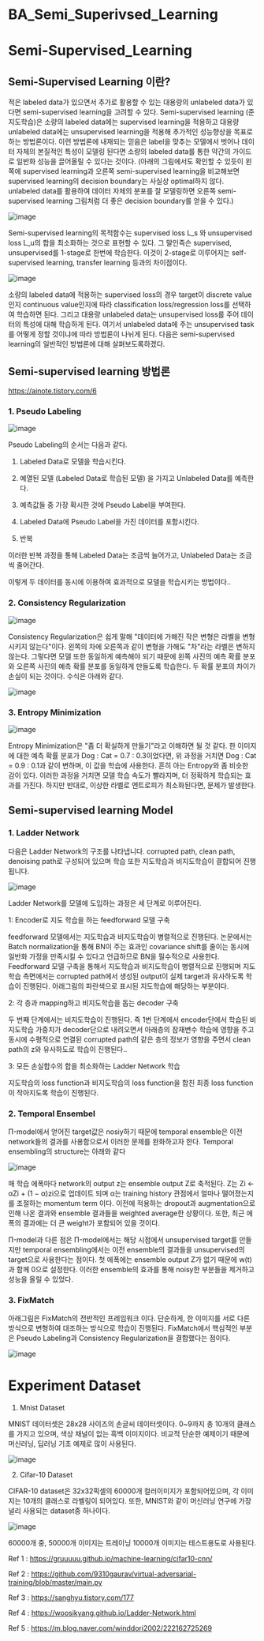 # BA_Semi_Superivsed_Learning


# Semi-Supervised_Learning
 
 ## Semi-Supervised Learning 이란?
 
 적은 labeled data가 있으면서 추가로 활용할 수 있는 대용량의 unlabeled data가 있다면 semi-supervised learning을 고려할 수 있다. Semi-supervised learning (준지도학습)은 소량의 labeled data에는 supervised learning을 적용하고 대용량 unlabeled data에는 unsupervised learning을 적용해 추가적인 성능향상을 목표로 하는 방법론이다. 이런 방법론에 내재되는 믿음은 label을 맞추는 모델에서 벗어나 데이터 자체의 본질적인 특성이 모델링 된다면 소량의 labeled data를 통한 약간의 가이드로 일반화 성능을 끌어올릴 수 있다는 것이다. (아래의 그림에서도 확인할 수 있듯이 왼쪽에 supervised learning과 오른쪽 semi-supervised learning을 비교해보면 supervised learning의 decision boundary는 사실상 optimal하지 않다. unlabeled data를 활용하여 데이터 자체의 분포를 잘 모델링하면 오른쪽 semi-supervised learning 그림처럼 더 좋은 decision boundary를 얻을 수 있다.)
 
 ![image](https://user-images.githubusercontent.com/71392868/209581111-5b34e5e0-5415-494b-8b03-28e269c20005.png)


Semi-supervised learning의 목적함수는 supervised loss L_s 와 unsupervised loss L_u의 합을 최소화하는 것으로 표현할 수 있다. 그 말인즉슨 supervised, unsupervised를 1-stage로 한번에 학습한다. 이것이 2-stage로 이루어지는 self-supervised learning, transfer learning 등과의 차이점이다.


![image](https://user-images.githubusercontent.com/71392868/209581348-98e805b9-93f2-40dc-9646-cf5558b3f763.png)


소량의 labeled data에 적용하는 supervised loss의 경우 target이 discrete value인지 continuous value인지에 따라 classification loss/regression loss를 선택하여 학습하면 된다. 그리고 대용량 unlabeled data는 unsupervised loss를 주어 데이터의 특성에 대해 학습하게 된다. 여기서 unlabeled data에 주는 unsupervised task를 어떻게 정할 것이냐에 따라 방법론이 나뉘게 된다. 다음은 semi-supervised learning의 일반적인 방법론에 대해 살펴보도록하겠다.


## Semi-supervised learning 방법론

https://ainote.tistory.com/6

### 1. Pseudo Labeling 

![image](https://user-images.githubusercontent.com/71392868/209639831-5db725b9-e20d-4bf0-9361-62ebbaa8ccfe.png)

Pseudo Labeling의 순서는 다음과 같다.

1) Labeled Data로 모델을 학습시킨다.

2) 예열된 모델 (Labeled Data로 학습된 모델) 을 가지고 Unlabeled Data를 예측한다.

3) 예측값들 중 가장 확시한 것에 Pseudo Label을 부여한다.

4) Labeled Data에 Pseudo Label을 가진 데이터를 포함시킨다.

5) 반복

 
이러한 반복 과정을 통해 Labeled Data는 조금씩 늘어가고, Unlabeled Data는 조금씩 줄어간다.

이렇게 두 데이터를 동시에 이용하여 효과적으로 모델을 학습시키는 방법이다..


### 2. Consistency Regularization

![image](https://user-images.githubusercontent.com/71392868/209640155-a5062174-fd43-4672-bd14-18d536ff370d.png)

Consistency Regularization은 쉽게 말해 "데이터에 가해진 작은 변형은 라벨을 변형시키지 않는다"이다. 왼쪽의 차에 오른쪽과 같이 변형을 가해도 "차"라는 라벨은 변하지 않는다. 그렇다면 모델 또한 동일하게 예측해야 되기 때문에 왼쪽 사진의 예측 확률 분포와 오른쪽 사진의 예측 확률 분포를 동일하게 만들도록 학습한다. 두 확률 분포의 차이가 손실이 되는 것이다. 수식은 아래와 같다.

![image](https://user-images.githubusercontent.com/71392868/209640179-9888b632-805a-473e-82f3-7042dbd124eb.png)


### 3. Entropy Minimization

![image](https://user-images.githubusercontent.com/71392868/209640197-6d05d920-2274-4dc8-a591-bbf2d24b6acf.png)

Entropy Minimization은 "좀 더 확실하게 만들기"라고 이해하면 될 것  같다. 한 이미지에 대한 예측 확률 분포가 Dog : Cat = 0.7 : 0.3이었다면, 위 과정을 거치면 Dog : Cat = 0.9 : 0.1과 같이 변하며, 이 값을 학습에 사용한다. 흔히 아는 Entropy와 좀 비슷한 감이 있다. 이러한 과정을 거치면 모델 학습 속도가 빨라지며, 더 정확하게 학습되는 효과를 가진다. 하지만 반대로, 이상한 라벨로 엔트로피가 최소화된다면, 문제가 발생한다.


## Semi-supervised learning Model

### 1. Ladder Network

다음은 Ladder Network의 구조를 나타냅니다. corrupted path, clean path, denoising path로 구성되어 있으며 학습 또한 지도학습과 비지도학습이 결합되어 진행됩니다.

![image](https://user-images.githubusercontent.com/71392868/209638593-9b5227e8-60b6-41c9-99de-f8ed7b4d787e.png)

Ladder Network를 모델에 도입하는 과정은 세 단계로 이루어진다.

1: Encoder로 지도 학습을 하는 feedforward 모델 구축

feedforward 모델에서는 지도학습과 비지도학습이 병렬적으로 진행된다. 
논문에서는 Batch normalization을 통해 BN이 주는 효과인 covariance shift를 줄이는 동시에 일반화 가정을 만족시킬 수 있다고 언급하므로 BN을 필수적으로 사용한다. Feedforward 모델 구축을 통해서 지도학습과 비지도학습이 병렬적으로 진행되며 지도학습 측면에서는 corrupted path에서 생성된 output이 실제 target과 유사하도록 학습이 진행된다. 아래그림의 파란색으로 표시된 지도학습에 해당하는 부분이다.

2: 각 층과 mapping하고 비지도학습을 돕는 decoder 구축

두 번째 단계에서는 비지도학습이 진행된다. 즉 1번 단계에서 encoder단에서 학습된 비지도학습 가중치가 decoder단으로 내려오면서 아래층의 잠재변수 학습에 영향을 주고 동시에 수평적으로 연결된 corrupted path의 같은 층의 정보가 영향을 주면서 clean path의 z와 유사하도로 학습이 진행된다..

3: 모든 손실합수의 합을 최소화하는 Ladder Network 학습

지도학습의 loss function과 비지도학습의 loss function을 합친 최종 loss function이 작아지도록 학습이 진행된다.



### 2. Temporal Ensembel


Π-model에서 얻어진 target값은 nosiy하기 때문에 temporal ensemble은 이전 network들의 결과를 사용함으로서 이러한 문제를 완화하고자 한다. Temporal ensembling의 structure는 아래와 같다


![image](https://user-images.githubusercontent.com/71392868/209638223-ddb5655f-5912-4be3-8086-2bc1ba98486c.png)

 매 학습 에폭마다 network의 output z는 ensemble output Z로 축적된다. Z는 Zi ← αZi + (1 − α)zi으로 업데이트 되며 α는 training history 관점에서 얼마나 떨어졌는지를 조절하는 momentum term 이다. 이전에 적용하는 dropout과 augmentation으로 인해 나온 결과와 ensemble 결과들을 weighted average한 상황이다. 또한, 최근 에폭의 결과에는 더 큰 weight가 포함되어 있을 것이다. 

 Π-model과 다른 점은 Π-model에서는 해당 시점에서 unsupervised target를 만들지만 temporal ensembling에서는 이전 ensemble의 결과들을 unsupervised의 target으로 사용한다는 점이다. 첫 에폭에는 ensemble output Z가 없기 때문에 w(t)과 함께 0으로 설정한다.  이러한 ensemble의 효과를 통해 noisy한 부분들을 제거하고 성능을 올릴 수 있었다.




### 3. FixMatch


아래그림은 FixMatch의 전반적인 프레임워크 이다. 단순하게, 한 이미지를 서로 다른 방식으로 변형하여 대조하는 방식으로 학습이 진행된다. FixMatch에서 핵심적인 부분은 Pseudo Labeling과 Consistency Regularization을 결합했다는 점이다.

![image](https://user-images.githubusercontent.com/71392868/209638975-9ab7ecab-a0b3-49d7-802b-3e68ab1a205f.png)


# Experiment Dataset

1. Mnist Dataset


MNIST 데이터셋은 28x28 사이즈의 손글씨 데이터셋이다. 0~9까지 총 10개의 클래스를 가지고 있으며, 색상 채널이 없는 흑백 이미지이다. 비교적 단순한 예제이기 때문에 머신러닝, 딥러닝 기초 예제로 많이 사용된다.

![image](https://user-images.githubusercontent.com/71392868/209644183-aa5b5440-a228-4f3f-bdc0-682e1126e77f.png)






2. Cifar-10 Dataset

CIFAR-10 dataset은 32x32픽셀의 60000개 컬러이미지가 포함되어있으며, 각 이미지는 10개의 클래스로 라벨링이 되어있다.
또한, MNIST와 같이 머신러닝 연구에 가장 널리 사용되는 dataset중 하나이다.

![image](https://user-images.githubusercontent.com/71392868/209644242-13729f7c-4ec1-4d8a-ac69-990aa1c2d4fd.png)


60000개 중, 50000개 이미지는 트레이닝 10000개 이미지는 테스트용도로 사용된다.




Ref 1 : https://gruuuuu.github.io/machine-learning/cifar10-cnn/

Ref 2 : https://github.com/9310gaurav/virtual-adversarial-training/blob/master/main.py

Ref 3 : https://sanghyu.tistory.com/177

Ref 4 : https://woosikyang.github.io/Ladder-Network.html

Ref 5 : https://m.blog.naver.com/winddori2002/222162725269


